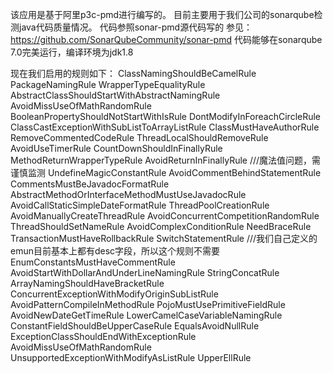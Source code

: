 该应用是基于阿里p3c-pmd进行编写的。
目前主要用于我们公司的sonarqube检测java代码质量情况。
代码参照sonar-pmd源代码写的 参见：https://github.com/SonarQubeCommunity/sonar-pmd
代码能够在sonarqube 7.0完美运行，编译环境为jdk1.8

现在我们启用的规则如下：
ClassNamingShouldBeCamelRule
PackageNamingRule
WrapperTypeEqualityRule
AbstractClassShouldStartWithAbstractNamingRule
AvoidMissUseOfMathRandomRule
BooleanPropertyShouldNotStartWithIsRule
DontModifyInForeachCircleRule
ClassCastExceptionWithSubListToArrayListRule
ClassMustHaveAuthorRule
RemoveCommentedCodeRule
ThreadLocalShouldRemoveRule
AvoidUseTimerRule
CountDownShouldInFinallyRule
MethodReturnWrapperTypeRule
AvoidReturnInFinallyRule
///魔法值问题，需谨慎监测
UndefineMagicConstantRule
AvoidCommentBehindStatementRule
CommentsMustBeJavadocFormatRule
AbstractMethodOrInterfaceMethodMustUseJavadocRule
AvoidCallStaticSimpleDateFormatRule
ThreadPoolCreationRule
AvoidManuallyCreateThreadRule
AvoidConcurrentCompetitionRandomRule
ThreadShouldSetNameRule
AvoidComplexConditionRule
NeedBraceRule
TransactionMustHaveRollbackRule
SwitchStatementRule
///我们自己定义的emun目前基本上都有desc字段，所以这个规则不需要
EnumConstantsMustHaveCommentRule
AvoidStartWithDollarAndUnderLineNamingRule
StringConcatRule
ArrayNamingShouldHaveBracketRule
ConcurrentExceptionWithModifyOriginSubListRule
AvoidPatternCompileInMethodRule
PojoMustUsePrimitiveFieldRule
AvoidNewDateGetTimeRule
LowerCamelCaseVariableNamingRule
ConstantFieldShouldBeUpperCaseRule
EqualsAvoidNullRule
ExceptionClassShouldEndWithExceptionRule
AvoidMissUseOfMathRandomRule
UnsupportedExceptionWithModifyAsListRule
UpperEllRule
